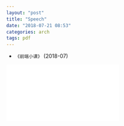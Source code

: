 ```yaml
---
layout: "post"
title: "Speech"
date: "2018-07-21 08:53"
categories: arch
tags: pdf
---
```


- `《前端小课》` (2018-07)

![前端小课2018](/data/pdf/前端小课2018.pdf)